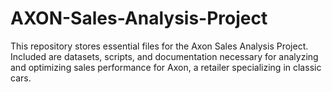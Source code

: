 # AXON-Sales-Analysis-Project
This repository stores essential files for the Axon Sales Analysis Project. Included are datasets, scripts, and documentation necessary for analyzing and optimizing sales performance for Axon, a retailer specializing in classic cars.
